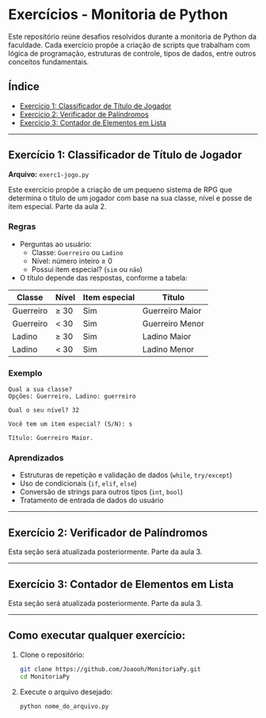 # Exercícios - Monitoria de Python

Este repositório reúne desafios resolvidos durante a monitoria de Python da faculdade. Cada exercício propõe a criação de scripts que trabalham com lógica de programação, estruturas de controle, tipos de dados, entre outros conceitos fundamentais.

## Índice

- [Exercício 1: Classificador de Título de Jogador](#exercício-1-classificador-de-título-de-jogador)
- [Exercício 2: Verificador de Palíndromos](#exercício-2-verificador-de-palíndromos)
- [Exercício 3: Contador de Elementos em Lista](#exercício-3-contador-de-elementos-em-lista)

---

## Exercício 1: Classificador de Título de Jogador

**Arquivo:** `exerc1-jogo.py`

Este exercício propõe a criação de um pequeno sistema de RPG que determina o título de um jogador com base na sua classe, nível e posse de item especial. Parte da aula 2.

### Regras

- Perguntas ao usuário:
  - Classe: `Guerreiro` ou `Ladino`
  - Nível: número inteiro ≥ 0
  - Possui item especial? (`sim` ou `não`)
- O título depende das respostas, conforme a tabela:

| Classe   | Nível   | Item especial | Título            |
|----------|---------|----------------|-------------------|
| Guerreiro| ≥ 30    | Sim            | Guerreiro Maior   |
| Guerreiro| < 30    | Sim            | Guerreiro Menor   |
| Ladino   | ≥ 30    | Sim            | Ladino Maior      |
| Ladino   | < 30    | Sim            | Ladino Menor      |

### Exemplo

```plaintext
Qual a sua classe?
Opções: Guerreiro, Ladino: guerreiro

Qual o seu nível? 32

Você tem um item especial? (S/N): s

Título: Guerreiro Maior.
```

### Aprendizados

- Estruturas de repetição e validação de dados (`while`, `try/except`)
- Uso de condicionais (`if`, `elif`, `else`)
- Conversão de strings para outros tipos (`int`, `bool`)
- Tratamento de entrada de dados do usuário

---

## Exercício 2: Verificador de Palíndromos

Esta seção será atualizada posteriormente. Parte da aula 3.

---

## Exercício 3: Contador de Elementos em Lista


Esta seção será atualizada posteriormente. Parte da aula 3.

---

## Como executar qualquer exercício:

1. Clone o repositório:
   ```bash
   git clone https://github.com/Joaooh/MonitoriaPy.git
   cd MonitoriaPy
   ```

2. Execute o arquivo desejado:
   ```bash
   python nome_do_arquivo.py
   ```
